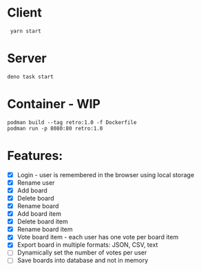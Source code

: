 # Client
```shell
 yarn start
```

# Server
```shell
deno task start
```

# Container - WIP
```shell
podman build --tag retro:1.0 -f Dockerfile
podman run -p 8080:80 retro:1.0
```

# Features:
- [x] Login - user is remembered in the browser using local storage
- [x] Rename user
- [x] Add board
- [x] Delete board
- [x] Rename board
- [x] Add board item
- [x] Delete board item
- [x] Rename board item
- [x] Vote board item - each user has one vote per board item
- [x] Export board in multiple formats: JSON, CSV, text
- [ ] Dynamically set the number of votes per user
- [ ] Save boards into database and not in memory